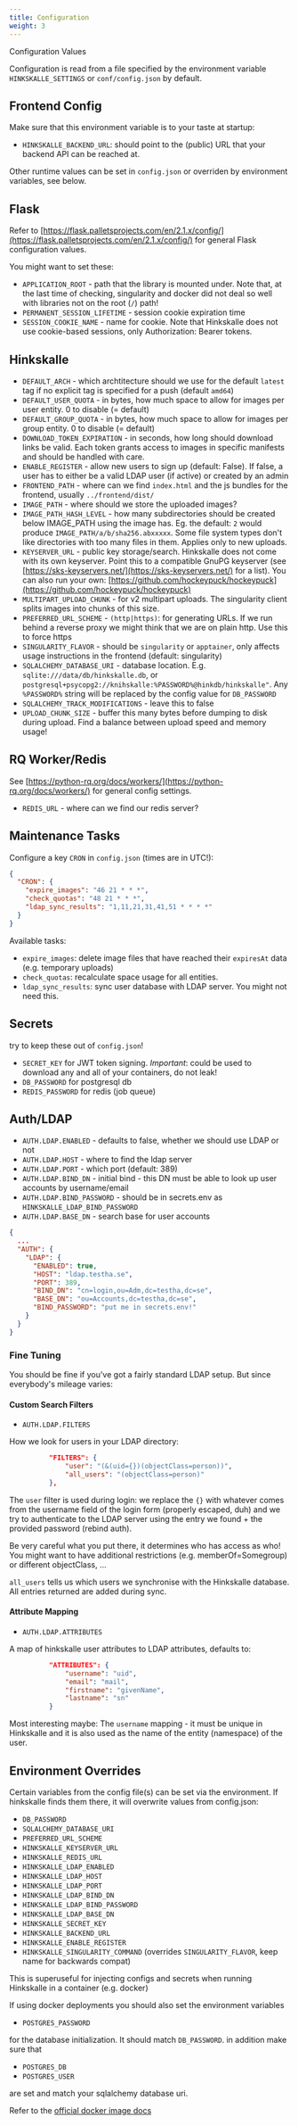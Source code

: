 ```yaml
---
title: Configuration
weight: 3
---
```


Configuration Values

<!--more-->

Configuration is read from a file specified by the environment variable `HINKSKALLE_SETTINGS` or `conf/config.json` by default.

## Frontend Config

Make sure that this environment variable is to your taste at startup:

- `HINKSKALLE_BACKEND_URL`: should point to the (public) URL that your backend API can be reached at. 

Other runtime values can be set in `config.json` or overriden by environment variables, see below.

## Flask

Refer to
[https://flask.palletsprojects.com/en/2.1.x/config/](https://flask.palletsprojects.com/en/2.1.x/config/)
for general Flask configuration values.

You might want to set these:

- `APPLICATION_ROOT` - path that the library is mounted under. Note that, at the last time of checking, singularity and docker did not deal so well with libraries not on the root (`/`) path!
- `PERMANENT_SESSION_LIFETIME` - session cookie expiration time
- `SESSION_COOKIE_NAME` - name for cookie. Note that Hinkskalle does not use cookie-based sessions, only Authorization: Bearer tokens.

## Hinkskalle 

- `DEFAULT_ARCH` - which archtitecture should we use for the default `latest` tag if no explicit tag is specified for a push (default `amd64`)
- `DEFAULT_USER_QUOTA` - in bytes, how much space to allow for images per user entity. 0 to disable (= default)
- `DEFAULT_GROUP_QUOTA` - in bytes, how much space to allow for images per group entity. 0 to disable (= default)
- `DOWNLOAD_TOKEN_EXPIRATION` - in seconds, how long should download links be valid. Each token grants access to images in specific manifests and should be handled with care.
- `ENABLE_REGISTER` - allow new users to sign up (default: False). If false, a user has to either be a valid LDAP user (if active) or created by an admin
- `FRONTEND_PATH` - where can we find `index.html` and the js bundles for the frontend, usually `../frontend/dist/`
- `IMAGE_PATH` - where should we store the uploaded images?
- `IMAGE_PATH_HASH_LEVEL` - how many subdirectories should be created below IMAGE_PATH using the image has. Eg. the default: `2` would produce `IMAGE_PATH/a/b/sha256.abxxxxx`. Some file system types don't like directories with too many files in them. Applies only to new uploads.
- `KEYSERVER_URL` - public key storage/search. Hinkskalle does not come with its own keyserver. Point this to a compatible GnuPG keyserver (see [https://sks-keyservers.net/](https://sks-keyservers.net/) for a list). You can also run your own: [https://github.com/hockeypuck/hockeypuck](https://github.com/hockeypuck/hockeypuck)
- `MULTIPART_UPLOAD_CHUNK` - for v2 multipart uploads. The singularity client splits images into chunks of this size.
- `PREFERRED_URL_SCHEME` - `(http|https)`: for generating URLs. If we run behind a reverse proxy we might think that we are on plain http. Use this to force https
- `SINGULARITY_FLAVOR` - should be `singularity` or `apptainer`, only affects usage instructions in the frontend (default: singularity)
- `SQLALCHEMY_DATABASE_URI` - database location. E.g. `sqlite:///data/db/hinkskalle.db`, or `postgresql+psycopg2://knihskalle:%PASSWORD%@hinkdb/hinkskalle"`. Any `%PASSWORD%` string will be replaced by the config value for `DB_PASSWORD`
- `SQLALCHEMY_TRACK_MODIFICATIONS` - leave this to false
- `UPLOAD_CHUNK_SIZE` - buffer this many bytes before dumping to disk during upload. Find a balance between upload speed and memory usage!

## RQ Worker/Redis

See [https://python-rq.org/docs/workers/](https://python-rq.org/docs/workers/) for general config settings.

- `REDIS_URL` - where can we find our redis server?

## Maintenance Tasks

Configure a key `CRON` in `config.json` (times are in UTC!):

```json
{
  "CRON": {
    "expire_images": "46 21 * * *",
    "check_quotas": "48 21 * * *",
    "ldap_sync_results": "1,11,21,31,41,51 * * * *"
  }
}
```

Available tasks:

- `expire_images`: delete image files that have reached their `expiresAt` data (e.g. temporary uploads)
- `check_quotas`: recalculate space usage for all entities.
- `ldap_sync_results`: sync user database with LDAP server. You might not need this.

## Secrets

try to keep these out of `config.json`!

- `SECRET_KEY` for JWT token signing. *Important*: could be used to download any and all of your containers, do not leak!
- `DB_PASSWORD`  for postgresql db
- `REDIS_PASSWORD` for redis (job queue)

## Auth/LDAP 

- `AUTH.LDAP.ENABLED` - defaults to false, whether we should use LDAP or not
- `AUTH.LDAP.HOST` - where to find the ldap server
- `AUTH.LDAP.PORT` - which port (default: 389)
- `AUTH.LDAP.BIND_DN` - initial bind - this DN must be able to look up user accounts by username/email
- `AUTH.LDAP.BIND_PASSWORD` - should be in secrets.env as `HINKSKALLE_LDAP_BIND_PASSWORD`
- `AUTH.LDAP.BASE_DN` - search base for user accounts

```json
{
  ...
  "AUTH": {
    "LDAP": {
      "ENABLED": true,
      "HOST": "ldap.testha.se",
      "PORT": 389,
      "BIND_DN": "cn=login,ou=Adm,dc=testha,dc=se",
      "BASE_DN": "ou=Accounts,dc=testha,dc=se",
      "BIND_PASSWORD": "put me in secrets.env!"
    }
  }
}
```

### Fine Tuning

You should be fine if you've got a fairly standard LDAP setup. But since everybody's mileage varies:

#### Custom Search Filters

- `AUTH.LDAP.FILTERS` 

How we look for users in your LDAP directory:

```json
          "FILTERS": {
              "user": "(&(uid={})(objectClass=person))",
              "all_users": "(objectClass=person)"
          },
```

The `user` filter is used during login: we replace the `{}` with whatever comes from the username field of the login form (properly escaped, duh) and we try to authenticate to the LDAP server using the entry we found + the provided password (rebind auth).

Be very careful what you put there, it determines who has access as who! You might want to have additional restrictions (e.g. memberOf=Somegroup) or different objectClass, ...

`all_users` tells us which users we synchronise with the Hinkskalle database. All entries returned are added during sync.

#### Attribute Mapping

- `AUTH.LDAP.ATTRIBUTES`

A map of hinkskalle user attributes to LDAP attributes, defaults to:

```json
          "ATTRIBUTES": {
              "username": "uid",
              "email": "mail",
              "firstname": "givenName",
              "lastname": "sn"
          }
```

Most interesting maybe: The `username` mapping - it must be unique in Hinkskalle and it is also used as the name of the entity (namespace) of the user.

## Environment Overrides

Certain variables from the config file(s) can be set via the environment. If
hinkskalle finds them there, it will overwrite values from config.json:

- `DB_PASSWORD`
- `SQLALCHEMY_DATABASE_URI`
- `PREFERRED_URL_SCHEME`
- `HINKSKALLE_KEYSERVER_URL`
- `HINKSKALLE_REDIS_URL`
- `HINKSKALLE_LDAP_ENABLED`
- `HINKSKALLE_LDAP_HOST`
- `HINKSKALLE_LDAP_PORT`
- `HINKSKALLE_LDAP_BIND_DN`
- `HINKSKALLE_LDAP_BIND_PASSWORD`
- `HINKSKALLE_LDAP_BASE_DN`
- `HINKSKALLE_SECRET_KEY`
- `HINKSKALLE_BACKEND_URL`
- `HINKSKALLE_ENABLE_REGISTER`
- `HINKSKALLE_SINGULARITY_COMMAND` (overrides `SINGULARITY_FLAVOR`, keep name for backwards compat)

This is superuseful for injecting configs and secrets when running Hinkskalle
in a container (e.g. docker)

If using docker deployments you should also set the environment variables

- `POSTGRES_PASSWORD`

for the database initialization. It should match `DB_PASSWORD`. in addition make sure that

- `POSTGRES_DB`
- `POSTGRES_USER`

are set and match your sqlalchemy database uri.

Refer to the [official docker image docs](https://hub.docker.com/_/postgres)